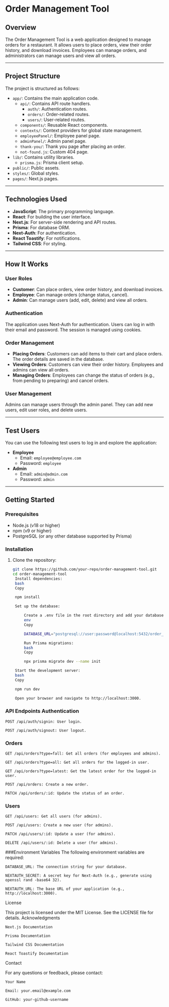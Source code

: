 # Order Management Tool

## Overview

The Order Management Tool is a web application designed to manage orders for a restaurant. It allows users to place orders, view their order history, and download invoices. Employees can manage orders, and administrators can manage users and view all orders.

---

## Project Structure

The project is structured as follows:

- `app/`: Contains the main application code.
  - `api/`: Contains API route handlers.
    - `auth/`: Authentication routes.
    - `orders/`: Order-related routes.
    - `users/`: User-related routes.
  - `components/`: Reusable React components.
  - `contexts/`: Context providers for global state management.
  - `employeePanel/`: Employee panel page.
  - `adminPanel/`: Admin panel page.
  - `thank-you/`: Thank you page after placing an order.
  - `not-found.js`: Custom 404 page.
- `lib/`: Contains utility libraries.
  - `prisma.js`: Prisma client setup.
- `public/`: Public assets.
- `styles/`: Global styles.
- `pages/`: Next.js pages.

---

## Technologies Used

- **JavaScript**: The primary programming language.
- **React**: For building the user interface.
- **Next.js**: For server-side rendering and API routes.
- **Prisma**: For database ORM.
- **Next-Auth**: For authentication.
- **React Toastify**: For notifications.
- **Tailwind CSS**: For styling.

---

## How It Works

### User Roles

- **Customer**: Can place orders, view order history, and download invoices.
- **Employee**: Can manage orders (change status, cancel).
- **Admin**: Can manage users (add, edit, delete) and view all orders.

### Authentication

The application uses Next-Auth for authentication. Users can log in with their email and password. The session is managed using cookies.

### Order Management

- **Placing Orders**: Customers can add items to their cart and place orders. The order details are saved in the database.
- **Viewing Orders**: Customers can view their order history. Employees and admins can view all orders.
- **Managing Orders**: Employees can change the status of orders (e.g., from pending to preparing) and cancel orders.

### User Management

Admins can manage users through the admin panel. They can add new users, edit user roles, and delete users.

---

## Test Users

You can use the following test users to log in and explore the application:

- **Employee**
  - Email: `employee@employee.com`
  - Password: `employee`
- **Admin**
  - Email: `admin@admin.com`
  - Password: `admin`

---

## Getting Started

### Prerequisites

- Node.js (v18 or higher)
- npm (v9 or higher)
- PostgreSQL (or any other database supported by Prisma)

### Installation

1. Clone the repository:
   ```bash
   git clone https://github.com/your-repo/order-management-tool.git
   cd order-management-tool
    Install dependencies:
    bash
    Copy

    npm install

    Set up the database:

        Create a .env file in the root directory and add your database connection string:
        env
        Copy

        DATABASE_URL="postgresql://user:password@localhost:5432/order_management"

        Run Prisma migrations:
        bash
        Copy

        npx prisma migrate dev --name init

    Start the development server:
    bash
    Copy

    npm run dev

    Open your browser and navigate to http://localhost:3000.

### API Endpoints Authentication

    POST /api/auth/signin: User login.

    POST /api/auth/signout: User logout.

### Orders

    GET /api/orders?type=fall: Get all orders (for employees and admins).

    GET /api/orders?type=all: Get all orders for the logged-in user.

    GET /api/orders?type=latest: Get the latest order for the logged-in user.

    POST /api/orders: Create a new order.

    PATCH /api/orders/:id: Update the status of an order.

### Users

    GET /api/users: Get all users (for admins).

    POST /api/users: Create a new user (for admins).

    PATCH /api/users/:id: Update a user (for admins).

    DELETE /api/users/:id: Delete a user (for admins).

###Environment Variables The following environment variables are required:

    DATABASE_URL: The connection string for your database.

    NEXTAUTH_SECRET: A secret key for Next-Auth (e.g., generate using openssl rand -base64 32).

    NEXTAUTH_URL: The base URL of your application (e.g., http://localhost:3000).


License

This project is licensed under the MIT License. See the LICENSE file for details.
Acknowledgments

    Next.js Documentation

    Prisma Documentation

    Tailwind CSS Documentation

    React Toastify Documentation

Contact

For any questions or feedback, please contact:

    Your Name

    Email: your.email@example.com

    GitHub: your-github-username
